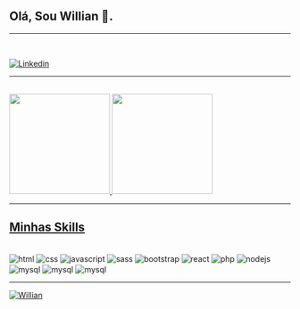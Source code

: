 
## Olá, Sou Willian 👋.

 <hr>
 <br>

  [![Linkedin](https://img.shields.io/badge/LinkedIn-0077B5?style=for-the-badge&logo=linkedin&logoColor=white)](https://www.linkedin.com/in/willian-marcos/) 
    
 <hr>
 <br>

  <a href="https://github.com/Williaan">
  <img height="180em" src="https://github-readme-stats.vercel.app/api?username=Williaan&show_icons=true&theme=dark&include_all_commits=true&count_private=true"/>
  <img height="180em" src="https://github-readme-stats.vercel.app/api/top-langs/?username=Williaan&layout=compact&langs_count=7&theme=dark"/>

<br>
<hr>

## Minhas Skills

<div style='display: inline-block'><br>
    <img align='center' alt='html' src='https://img.shields.io/badge/HTML5-E34F26?style=for-the-badge&logo=html5&logoColor=white'>    
    <img align='center' alt='css' src='https://img.shields.io/badge/CSS3-1572B6?style=for-the-badge&logo=css3&logoColor=white'>     
    <img align='center' alt='javascript' src='https://img.shields.io/badge/JavaScript-F7DF1E?style=for-the-badge&logo=javascript&logoColor=black'>   
    <img align='center' alt='sass' src='https://img.shields.io/badge/Sass-CC6699?style=for-the-badge&logo=sass&logoColor=white'>    
    <img align='center' alt='bootstrap' src='https://img.shields.io/badge/Bootstrap-563D7C?style=for-the-badge&logo=bootstrap&logoColor=white'>    
    <img align='center' alt='react' src='https://img.shields.io/badge/React-20232A?style=for-the-badge&logo=react&logoColor=61DAFB'>    
     <img align='center' alt='php' src='https://img.shields.io/badge/PHP-777BB4?style=for-the-badge&logo=php&logoColor=white'>    
    <img align='center' alt='nodejs' src='https://img.shields.io/badge/Node.js-43853D?style=for-the-badge&logo=node.js&logoColor=white'>    
    <img align='center' alt='mysql' src='https://img.shields.io/badge/MySQL-00000F?style=for-the-badge&logo=mysql&logoColor=white'>     
    <img align='center' alt='mysql' src='https://img.shields.io/badge/PostgreSQL-316192?style=for-the-badge&logo=postgresql&logoColor=white'>     
    <img align='center' alt='mysql' src='https://img.shields.io/badge/GIT-E44C30?style=for-the-badge&logo=git&logoColor=white'>

</div>
 <br>
 <hr>
  <p align="left">
    <img src="https://komarev.com/ghpvc/?username=Willian&label=Profile%20views&color=0e75b6&style=flat" alt="Willian" /> 
  </p>
 <br>
 
 
